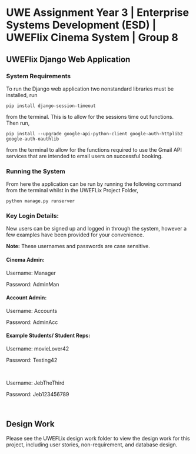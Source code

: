 # UWE Assignment Year 3 | Enterprise Systems Development (ESD) | UWEFlix Cinema System | Group 8


## UWEFlix Django Web Application

### System Requirements
To run the Django web application two nonstandard libraries must be installed, run 

```
pip install django-session-timeout
```

from the terminal. This is to allow for the sessions time out functions. <br>
Then run,

```
pip install --upgrade google-api-python-client google-auth-httplib2 google-auth-oauthlib
```

from the terminal to allow for the functions required to use the Gmail API services that are intended to email users on successful booking.

### Running the System
From here the application can be run by running the following command from the terminal whilst in the UWEFLix Project Folder,
```
python manage.py runserver
```


### Key Login Details:
<p>New users can be signed up and logged in through the system, however a few examples have been provided for your convenience. </p>
<p> <strong>Note:</strong> These usernames and passwords are case sensitive. </p>

#### Cinema Admin:

<p>Username: Manager </p>
<p>Password: AdminMan </p>

#### Account Admin:
<p>Username: Accounts </p>
<p>Password: AdminAcc </p>

#### Example Students/ Student Reps:

<p>Username: movieLover42 </p>
<p>Password: Testing42 </p>
<br>
<p>Username: JebTheThird </p>
<p>Password: Jeb123456789 </p>

<br>

## Design Work
Please see the UWEFLix design work folder to view the design work for this project, including user stories, non-requirement, and database design.
